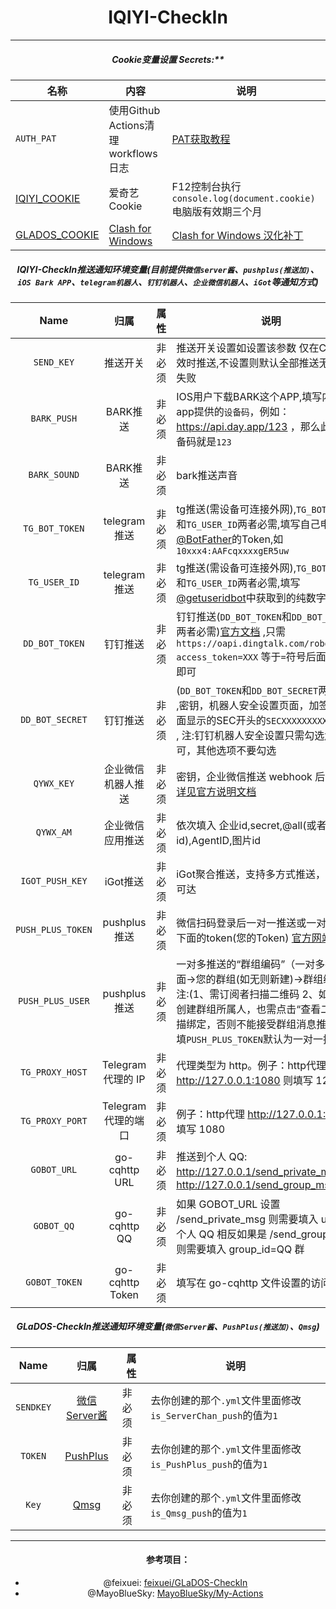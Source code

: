 <div align=center>

# IQIYI-CheckIn

----
##### Cookie变量设置 Secrets:**

| 名称                                                    | 内容                                                                           | 说明                                                                                                                 |
|-------------------------------------------------------|------------------------------------------------------------------------------|-----------------------------------------------------------------------------------------------------------------------|
| `AUTH_PAT` | 使用Github Actions清理workflows日志 | [PAT获取教程](https://docs.github.com/cn/authentication/keeping-your-account-and-data-secure/creating-a-personal-access-token) |
| [IQIYI_COOKIE](https://www.iqiyi.com) | 爱奇艺Cookie | F12控制台执行`console.log(document.cookie)`电脑版有效期三个月                                                                 |
| [GLADOS_COOKIE](https://glados.one/console/education) | [Clash for Windows](https://github.com/Fndroid/clash_for_windows_pkg/releases) | [Clash for Windows 汉化补丁](https://github.com/BoyceLig/Clash_Chinese_Patch/releases) |

##### IQIYI-CheckIn推送通知环境变量(目前提供`微信server酱`、`pushplus(推送加)`、`iOS Bark APP`、`telegram机器人`、`钉钉机器人`、`企业微信机器人`、`iGot`等通知方式)
|       Name        |                                        归属                                         | 属性  | 说明                                                                                                                                                                         |
|:-----------------:|:---------------------------------------------------------------------------------:|-----|--------------------------------------------------------------------------------------------------------------------------------------------------------------------------------|
|    `SEND_KEY`     |                                       推送开关                                        | 非必须 | 推送开关设置如设置该参数 仅在Cookie失效时推送,不设置则默认全部推送无论是否失败 |  
|    `BARK_PUSH`    |                                      BARK推送                                       | 非必须 | IOS用户下载BARK这个APP,填写内容是app提供的`设备码`，例如：https://api.day.app/123 ，那么此处的设备码就是`123` |
|   `BARK_SOUND`    |                                      BARK推送                                       | 非必须 | bark推送声音 |
|  `TG_BOT_TOKEN`   |                                    telegram推送                                     | 非必须 | tg推送(需设备可连接外网),`TG_BOT_TOKEN`和`TG_USER_ID`两者必需,填写自己申请[@BotFather](https://t.me/BotFather)的Token,如`10xxx4:AAFcqxxxxgER5uw` |
|   `TG_USER_ID`    |                                    telegram推送                                     | 非必须 | tg推送(需设备可连接外网),`TG_BOT_TOKEN`和`TG_USER_ID`两者必需,填写[@getuseridbot](https://t.me/getuseridbot)中获取到的纯数字ID |
|  `DD_BOT_TOKEN`   |                                       钉钉推送                                       | 非必须 | 钉钉推送(`DD_BOT_TOKEN`和`DD_BOT_SECRET`两者必需)[官方文档](https://ding-doc.dingtalk.com/doc#/serverapi2/qf2nxq) ,只需`https://oapi.dingtalk.com/robot/send?access_token=XXX` 等于`=`符号后面的XXX即可 |
|  `DD_BOT_SECRET`  |                                       钉钉推送                                       | 非必须 | (`DD_BOT_TOKEN`和`DD_BOT_SECRET`两者必需) ,密钥，机器人安全设置页面，加签一栏下面显示的SEC开头的`SECXXXXXXXXXX`等字符 , 注:钉钉机器人安全设置只需勾选`加签`即可，其他选项不要勾选 |
|    `QYWX_KEY`     |                                   企业微信机器人推送                                 | 非必须 | 密钥，企业微信推送 webhook 后面的 key [详见官方说明文档](https://work.weixin.qq.com/api/doc/90000/90136/91770) |
|     `QYWX_AM`     |                                   企业微信应用推送                                  | 非必须 | 依次填入 企业id,secret,@all(或者成员id),AgentID,图片id |
|  `IGOT_PUSH_KEY`  |                                      iGot推送                                       | 非必须 | iGot聚合推送，支持多方式推送，确保消息可达 |
| `PUSH_PLUS_TOKEN` |                                    pushplus推送                                     | 非必须 | 微信扫码登录后一对一推送或一对多推送下面的token(您的Token) [官方网站](https://www.pushplus.plus/) |
| `PUSH_PLUS_USER`  |                                    pushplus推送                                    | 非必须 | 一对多推送的“群组编码”（一对多推送下面->您的群组(如无则新建)->群组编码）注:(1、需订阅者扫描二维码 2、如果您是创建群组所属人，也需点击“查看二维码”扫描绑定，否则不能接受群组消息推送)，只填`PUSH_PLUS_TOKEN`默认为一对一推送 |
|  `TG_PROXY_HOST`  |                                  Telegram 代理的 IP                                | 非必须 | 代理类型为 http。例子：http代理 http://127.0.0.1:1080 则填写 127.0.0.1 |
|  `TG_PROXY_PORT`  |                                  Telegram 代理的端口                                | 非必须 | 例子：http代理 http://127.0.0.1:1080 则填写 1080 |
|    `GOBOT_URL`    |                                   go-cqhttp URL                                   | 非必须 | 推送到个人 QQ: http://127.0.0.1/send_private_msg 群：http://127.0.0.1/send_group_msg |
|    `GOBOT_QQ`     |                                   go-cqhttp QQ                                    | 非必须 | 如果 GOBOT_URL 设置 /send_private_msg 则需要填入 user_id=个人 QQ 相反如果是 /send_group_msg 则需要填入 group_id=QQ 群 |
|   `GOBOT_TOKEN`   |                                  go-cqhttp Token                                  | 非必须 | 填写在 go-cqhttp 文件设置的访问密钥 |

##### GLaDOS-CheckIn推送通知环境变量(`微信Server酱`、`PushPlus(推送加)`、`Qmsg`)
|       Name        |                                        归属                                        | 属性  | 说明 |
|:-----------------:|:--------------------------------------------------------------------------------:|-----|----------------------------------------------------------------------------------------------------------------------------------------------------------------------------------|
| `SENDKEY` | [微信Server酱](https://sct.ftqq.com/) | 非必须 | 去你创建的那个`.yml`文件里面修改`is_ServerChan_push`的值为`1` |
| `TOKEN` | [PushPlus](https://www.pushplus.plus/) | 非必须 | 去你创建的那个`.yml`文件里面修改`is_PushPlus_push`的值为`1` |
| `Key` | [Qmsg](https://qmsg.zendee.cn/) | 非必须 | 去你创建的那个`.yml`文件里面修改`is_Qmsg_push`的值为`1` |
----
#### 参考项目：
- @feixuei: [feixuei/GLaDOS-CheckIn](https://github.com/feixuei/GLaDOS-CheckIn)
- @MayoBlueSky: [MayoBlueSky/My-Actions](https://github.com/MayoBlueSky/My-Actions/tree/master)